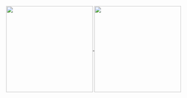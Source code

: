 <a href="https://github.com/F1sxher/">
    <img align="center" src="https://github-readme-stats.vercel.app/api?username=F1sxher&count_private=true&show_icons=true&hide=contribs&theme=vue-dark " height="235"/>
</a>
<a href="https://github.com/F1sxher/">
    <img align="center" src="https://github-readme-stats.vercel.app/api/top-langs/?username=F1sxher&layout=compact&theme=vue-dark" height="235"/>
</a>
